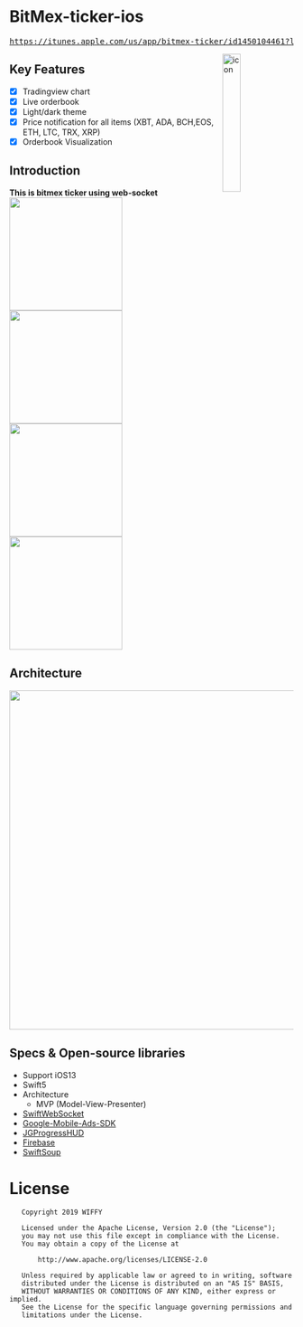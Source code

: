 # BitMex-ticker-ios

<pre><a href="https://itunes.apple.com/us/app/bitmex-ticker/id1450104461?l=ko&ls=1&mt=8">https://itunes.apple.com/us/app/bitmex-ticker/id1450104461?l=ko&ls=1&mt=8</a></pre>

<img alt="icon" src="https://user-images.githubusercontent.com/8678595/66545822-86198b00-eb76-11e9-842e-91e29ebf0861.png" align="right" width="25%">

## Key Features
- [x] Tradingview chart
- [x] Live orderbook
- [x] Light/dark theme
- [x] Price notification for all items (XBT, ADA, BCH,EOS, ETH, LTC, TRX, XRP)
- [x] Orderbook Visualization

## Introduction
**This is bitmex ticker using web-socket**</br>
<img src="https://user-images.githubusercontent.com/8678595/66545913-b82aed00-eb76-11e9-859d-f7a702dfe9db.png" width="200px">
<img src="https://user-images.githubusercontent.com/8678595/66545914-b82aed00-eb76-11e9-953b-de686e479e32.png" width="200px">
<img src="https://user-images.githubusercontent.com/8678595/66545917-b82aed00-eb76-11e9-8dc9-23293577e613.png" width="200px">
<img src="https://user-images.githubusercontent.com/8678595/66545918-b8c38380-eb76-11e9-9bec-39cf5238bc04.png" width="200px">

## Architecture
<img width="600px" src="https://user-images.githubusercontent.com/8678595/66544658-b7dd2280-eb73-11e9-9872-089b1f452f4f.png">

## Specs & Open-source libraries
- Support iOS13
- Swift5
- Architecture
   - MVP (Model-View-Presenter)
- [SwiftWebSocket](https://github.com/tidwall/SwiftWebSocket)
- [Google-Mobile-Ads-SDK](https://developers.google.com/admob/ios/download)
- [JGProgressHUD](https://github.com/JonasGessner/JGProgressHUD)
- [Firebase](https://github.com/firebase/)
- [SwiftSoup](https://github.com/scinfu/SwiftSoup)

# License

```
   Copyright 2019 WIFFY

   Licensed under the Apache License, Version 2.0 (the "License");
   you may not use this file except in compliance with the License.
   You may obtain a copy of the License at

       http://www.apache.org/licenses/LICENSE-2.0

   Unless required by applicable law or agreed to in writing, software
   distributed under the License is distributed on an "AS IS" BASIS,
   WITHOUT WARRANTIES OR CONDITIONS OF ANY KIND, either express or implied.
   See the License for the specific language governing permissions and
   limitations under the License.
   ```
